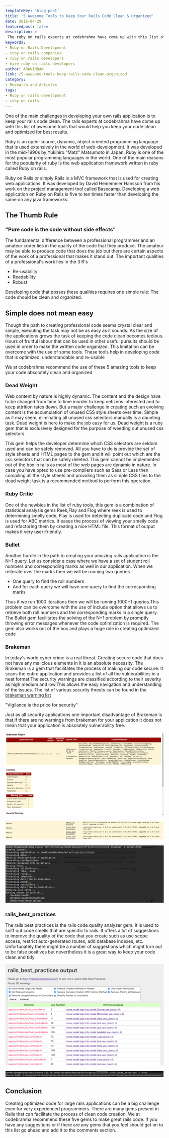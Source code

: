 ```yaml
---
templateKey: 'blog-post'
title: '5 Awesome Tools to Keep Your Rails Code Clean & Organized'
date: 2016-04-29
featuredpost: false
description: >-
 The ruby on rails experts at codebrahma have come up with this list of awesome tools that would help you keep your code clean.
keywords:
- Ruby on Rails Development
- ruby on rails companies
- ruby on rails developers
- hire ruby on rails developers
author: ARAVINDAN 
link: /5-awesome-tools-keep-rails-code-clean-organized
category:
- Research and Articles
tags:
- Ruby on rails development
- ruby on rails 
---
```


One of the main challenges in developing your own rails application is to keep your rails code clean. The rails experts at codebrahma have come up with this list of awesome tools that would help you keep your code clean and optimized for best results.

Ruby is an open-source, dynamic, object oriented programming language that is used extensively in the world of web-development. It was developed in the mid-1990s by Yukihiro "Matz" Matsumoto in Japan. Ruby is one of the most popular programming languages in the world. One of the main reasons for the popularity of ruby is the web application framework written in ruby called Ruby on rails.

Ruby on Rails or simply Rails is a  MVC framework that is used for creating web applications.  It was developed by David Heinemeier Hansson from his work on the project management tool called Basecamp. Developing a web application on Ruby on Rails is five to ten times faster than developing the same on any java frameworks.

## **The Thumb Rule**

### "Pure code is the code without side effects"

The fundamental difference between a professional programmer and an amateur coder lies in the quality of the code that they produce. The amateur may be able to produce code that does the job but there are certain aspects of the work of a professional that makes it stand out. The important qualities of a professional's work lies in the 3 R's

* Re-usability
* Readability
* Robust

Developing code that posses these qualities requires one simple rule: The code should be clean and organized.

## **Simple does not mean easy**

Though the path to creating professional code seems crystal clear and simple, executing the task may not be as easy as it sounds. As the size of the applications grows the task of keeping the code clean becomes tedious. Hours of fruitful labour that can be used in other useful pursuits should be used in order to make the written code organized. This limitation can be overcome with the use of some tools. These tools help in developing code that is optimized, understandable and re-usable

We at codebrahma recommend the use of these 5 amazing tools to keep your code absolutely clean and organized

### **Dead Weight**

Web content by nature is highly dynamic. The content and the design have to be changed from time to time inorder to keep netizens interested and to keep attrition rates down. But a major challenge in creating such an evolving content is the accumulation of unused CSS style sheets over time. Simple as it may seem, eliminating all unused css selectors manually is a daunting task. Dead weight is here to make the job easy for us. Dead weight is a ruby gem that is exclusively designed for the purpose of weeding out unused css selectors.

This gem helps the developer determine which CSS selectors are seldom used and can be safely removed. All you have to do is provide the set of style sheets and HTML pages to the gem and it will point out which are the css selectors that can be safely deleted. This gem cannot be implemented out of the box in rails as most of the web pages are dynamic in nature. In case you have opted to use pre-compilers such as Sass or Less then compiling all the style sheets and providing them as simple CSS files to the dead weight task is a recommended method to perform this operation.

### **Ruby Critic**

One of the newbies in the list of ruby tools, this gem is a combination of statistical analysis gems Reek,Flay and Flog where reek is used to determining smelly code, Flay is used for detecting duplicate code and Flog is used for ABC metrics. It eases the process of viewing your smelly code and refactoring them by creating a nice HTML file. This format of output makes it very user-friendly.

### **Bullet**

Another hurdle in the path to creating your amazing rails application is the N+1 query. Let us consider a case where we have a set of student roll numbers and corresponding marks as well in our application. When we reiterate over the marks then we will be running two queries

* One query to find the roll numbers
* And for each query we will have one query to find the corresponding marks

Thus if we run 1000 iterations then we will be running 1000+1 queries.This problem can be overcome with the use of include option that allows us to retrieve both roll numbers and the corresponding marks in a single query. The Bullet gem facilitates the solving of the N+1 problem by promptly throwing error messages whenever the code optimization is required. The gem also works out of the box and plays a huge role in creating optimized code

### **Brakeman**

In today's world cyber crime is a real threat. Creating secure code that does not have any malicious elements in it is an absolute necessity. The Brakeman is a gem that facilitates the process of making our code secure. It scans the entire application and provides a list of all the vulnerabilities in a neat format.The security warnings are classified according to their severity as high medium and low.This allows the easy navigation and understanding of the issues. The list of various security threats can be found in the [brakeman warning list][1]

"Vigilance is the price for security"

Just as all security applications one important disadvantage of Brakeman is that,if there are no warnings from brakeman for your application it does not mean that your application is absolutely vulnerability free.

![Brakeman screenshot][2]

![BRAKEMAN GEM][3]

![BRAKEMAN SCREENSHOT 3][4]

### **rails_best_practices**

The rails best practices is the rails code quality analyzer gem. It is used to sniff out code smells that are specific to rails. It offers a lot of suggestions to improve the quality of the code that you create such as  use scope access, restrict auto-generated routes, add database indexes, etc. Unfortunately there might be a number of suggestions which might turn out to be false positives  but nevertheless it is a great way to keep your code clean and tidy

 ![RAILS BEST PRACTICE GEM][5]

![RAILS BEST PRACTICE GEM][6]

## **Conclusion**

Creating optimized code for large rails applications can be a big challenge even for very experienced programmers. There are many gems present in Rails that can facilitate the process of clean code creation. We at codebrahma recommend these five gems to make great rails code. If you have any suggestions or if there are any gems that you feel should get on to this list go ahead and add it to the comments section.

[1]: http://brakemanscanner.org/docs/warning_types/
[2]: ./images/BRAKEMAN-SCREENSHOT-1.png
[3]: ./images/BRAKEMAN-SCREENSHOT-2.png
[4]: ./images/BRAKEMAN-SCREENSHOT-3-1024x373.png
[5]: ./images/RAILS-BP_1.png
[6]: ./images/RAILS-BP_2.png